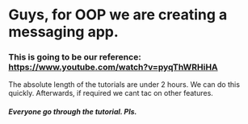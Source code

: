 # Guys, for OOP we are creating a messaging app.

### This is going to be our reference: https://www.youtube.com/watch?v=pyqThWRHiHA
The absolute length of the tutorials are under 2 hours. We can do this quickly. Afterwards, if required we cant tac on other features.
##### Everyone go through the tutorial. Pls.
